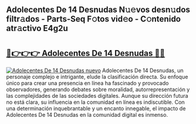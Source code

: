 ## Adolecentes De 14 Desnudas N𝚞𝚎vos desn𝚞dos filtr𝚊dos - Parts-Seq F𝚘tos vid𝚎o - C𝚘ntenido atr𝚊ctivo E4g2u

# <h2><a href="http://mb9ib2r.tromn.icu/?c=Adolecentes+De+14+Desnudas">🔗👉👉👉 Adolecentes De 14 Desnudas 🔗🔗</a></h2>

[![Adolecentes De 14 Desnudas nuevo](https://i.imgur.com/pEAQMta.gif)](http://mb9ib2r.tromn.icu/?c=Adolecentes+De+14+Desnudas)
Adolecentes De 14 Desnudas, un personaje complejo e intrigante, elude la clasificación directa. Su enfoque único para crear una presencia en línea ha fascinado y provocado observadores, generando debates sobre moralidad, autorrepresentación y las complejidades de las sociedades digitales. Aunque su dirección futura no está clara, su influencia en la comunidad en línea es indiscutible. Con una determinación inquebrantable y un encanto innegable, el impacto de Adolecentes De 14 Desnudas en la comunidad digital es inmenso.
